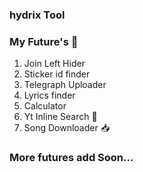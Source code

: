 ### hydrix Tool

### My Future's 🌟

1. Join Left Hider
2. Sticker id finder
3. Telegraph Uploader
4. Lyrics finder
5. Calculator
6. Yt Inline Search 🔎
7. Song Downloader 📥

### More futures add Soon...
